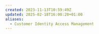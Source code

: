 ```yaml
---
created: 2023-11-13T10:59:49Z
updated: 2025-02-18T16:00:20+01:00
aliases:
  - Customer Identity Access Management
---
```

